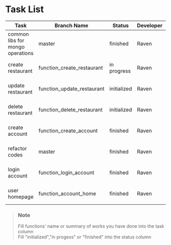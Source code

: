 # Task List
Task|Branch Name|Status|Developer|Date
-|-|-|-|-
common libs for mongo operations|master|finished|Raven|15 Nov, 2018
create restaurant|function_create_restaurant|in progress|Raven|23 Nov, 2018
update restaurant|function_update_restaurant|initialized|Raven|16 Nov, 2018
delete restaurant|function_delete_restaurant|initialized|Raven|29 Nov, 2018
create account|function_create_account|finished|Raven|24 Nov, 2018
refactor codes|master|finished|Raven|25 Nov, 2018
login account|function_login_account|finished|Raven|26 Nov, 2018
user homepage|function_account_home|finished|Raven|29 Nov, 2018

> ### Note
> Fill functions' name or summary of works you have done into the task column  
> Fill "initialized","in progess" or "finished" into the status column
